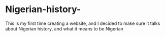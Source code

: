 # Nigerian-history-
This is my first time creating a website, and I decided to make sure it talks about Nigerian history, and what it means to be Nigerian
